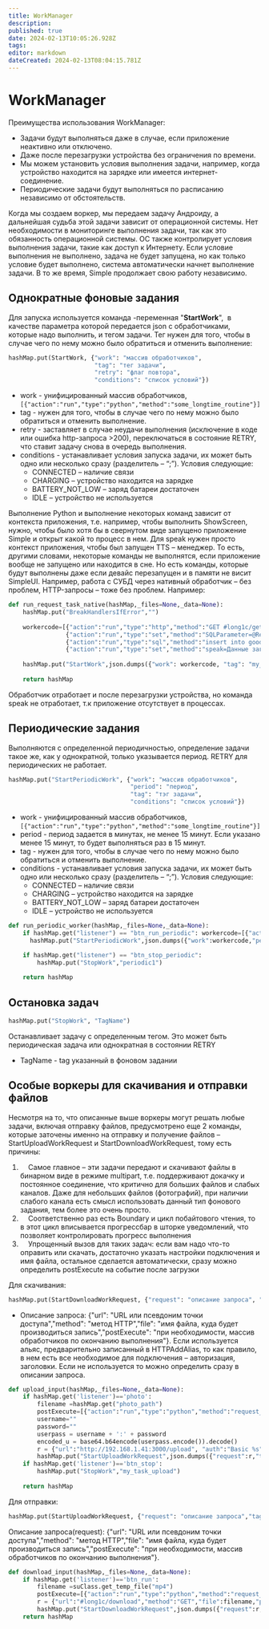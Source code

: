 ```yaml
---
title: WorkManager
description: 
published: true
date: 2024-02-13T10:05:26.928Z
tags: 
editor: markdown
dateCreated: 2024-02-13T08:04:15.781Z
---
```


# WorkManager
Преимущества использования WorkManager:
- Задачи будут выполняться даже в случае, если приложение неактивно или отключено.
- Даже после перезагрузки устройства без ограничения по времени. 
- Мы можем установить условия выполнения задачи, например, когда устройство находится на зарядке или имеется интернет-соединение.
-  Периодические задачи будут выполняться по расписанию независимо от обстоятельств.

Когда мы создаем воркер, мы передаем задачу Андроиду, а дальнейшая судьба этой задачи зависит от операционной системы. Нет необходимости в мониторинге выполнения задачи, так как это обязанность операционной системы. ОС также контролирует условия выполнения задачи, такие как доступ к Интернету. Если условие выполнения не выполнено, задача не будет запущена, но как только условие будет выполнено, система автоматически начнет выполнение задачи. В то же время, Simple продолжает свою работу независимо.

## Однократные фоновые задания
Для запуска используется команда -переменная "**StartWork**",  в качестве параметра которой передается json с обработчиками, которые надо выполнить, и тегом задачи. Тег нужен для того, чтобы в случае чего по нему можно было обратиться и отменить выполнение:

```Python
hashMap.put(StartWork, {"work": "массив обработчиков",
						"tag": "тег задачи",
						"retry": "флаг повтора",
						"conditions": "список условий"})
```
- work - унифицированный массив обработчиков, `[{"action":"run","type":"python","method":"some_longtime_routine"}]`
- tag - нужен для того, чтобы в случае чего по нему можно было обратиться и отменить выполнение.
- retry - заставляет в случае неудачи выполнения (исключение в коде или ошибка http-запроса >200), переключаться в состояние RETRY, что ставит задачу снова в очередь выполнения. 
- conditions - устанавливает условия запуска задачи, их может быть одно или несколько сразу (разделитель – “;”). Условия следующие:
    - CONNECTED – наличие связи
    - CHARGING – устройство находится на зарядке
    - BATTERY_NOT_LOW – заряд батареи достаточен
    - IDLE – устройство не используется


Выполнение Python и выполнение некоторых команд зависит от контекста приложения, т.е. например, чтобы выполнить ShowScreen, нужно, чтобы было хотя бы в свернутом виде запущено приложение Simple и открыт какой то процесс в нем. Для speak нужен просто контекст приложения, чтобы был запущен TTS – менеджер. То есть, другими словами, некоторые команды не выполнятся, если приложение вообще не запущено или находится в сне. Но есть команды, которые будут выполнены даже если девайс перезапущен и в памяти не висит SimpleUI. Например, работа с СУБД через нативный обработчик – без проблем, HTTP-запросы – тоже без проблем. Например:
```Python
def run_request_task_native(hashMap,_files=None,_data=None):  
    hashMap.put("BreakHandlersIfError","")  
    
    workercode=[{"action":"run","type":"http","method":"GET #long1c/get_goods"},
			    {"action":"run","type":"set","method":"SQLParameter=@ResultMessage"},
			    {"action":"run","type":"sql","method":"insert into goods(art,barcode,nom) values(?,?,?)"},
			    {"action":"run","type":"set","method":"speak=Данные загружены"}]		    
          
    hashMap.put("StartWork",json.dumps({"work": workercode, "tag": "my_single_task", "retry": True, "conditions":"BATTERY_NOT_LOW;CHARGING;CONNECTED"}, ensure_ascii=False))  
		      
    return hashMap
```
Обработчик отработает и после перезагрузки устройства, но команда speak не отработает, т.к приложение отсутствует в процессах.

## Периодические задания
Выполняются с определенной периодичностью, определение задачи такое же, как у однократной, только указывается период. RETRY для периодических не работает. 
```Python
hashMap.put("StartPeriodicWork", {"work": "массив обработчиков",
                                  "period": "период",
                                  "tag": "тэг задачи",
                                  "conditions": "список условий"})  
```

- work - унифицированный массив обработчиков, `[{"action":"run","type":"python","method":"some_longtime_routine"}]`
- period - период задается в минутах, не менее 15 минут. Если указано менее 15 минут, то будет выполняться раз в 15 минут.
- tag - нужен для того, чтобы в случае чего по нему можно было обратиться и отменить выполнение.
- conditions - устанавливает условия запуска задачи, их может быть одно или несколько сразу (разделитель – “;”). Условия следующие:
    - CONNECTED – наличие связи
    - CHARGING – устройство находится на зарядке
    - BATTERY_NOT_LOW – заряд батареи достаточен
    - IDLE – устройство не используется
    
```Python
def run_periodic_worker(hashMap,_files=None,_data=None):
    if hashMap.get("listener") == "btn_run_periodic": workercode=[{"action":"run","type":"set","method":"beep"}]         
	  hashMap.put("StartPeriodicWork",json.dumps({"work":workercode,"period":15,"tag":"periodic1","conditions":"CONNECTED"},ensure_ascii=False))

    if hashMap.get("listener") == "btn_stop_periodic":
    	hashMap.put("StopWork","periodic1")
    
    return hashMap  
```

## Остановка задач
```Python
hashMap.put("StopWork", "TagName")
```
Останавливает задачу с определенным тегом. Это может быть периодическая задача или однократная в состоянии RETRY
- TagName - tag указанный в фоновом задании

## Особые воркеры для скачивания и отправки файлов
Несмотря на то, что описанные выше воркеры могут решать любые задачи, включая отправку файлов, предусмотрено еще 2 команды, которые заточены именно на отправку и получение файлов – StartUploadWorkRequest и StartDownloadWorkRequest, тому есть причины:

1.     Самое главное – эти задачи передают и скачивают файлы в бинарном виде в режиме multipart, т.е. поддерживают докачку и постоянное соединение, что критично для больших файлов и слабых каналов. Даже для небольших файлов (фотографий), при наличии слабого канала есть смысл использовать данный тип фонового задания, тем более это очень просто. 
2.     Соответственно раз есть Boundary и цикл побайтового чтения, то в этот цикл вписывается прогрессбар в шторке уведомлений, что позволяет контролировать прогресс выполнения
3.     Упрощенный вызов для таких задач: если вам надо что-то оправить или скачать, достаточно указать настройки подключения и имя файла, остальное сделается автоматически, сразу можно определить postExecute на событие после загрузки

Для скачивания:
```Python
hashMap.put(StartDownloadWorkRequest, {"request": "описание запроса", "tag": "тег задачи", "title": "необязательный, заголовок в шторке уведомлений","body": "необязательный, текст в уведомлении"})
```
- Описание запроса: {"url": "URL или псевдоним точки доступа","method": "метод HTTP","file": "имя файла, куда будет производиться запись","postExecute": "при необходимости, массив обработчиков по окончанию выполнения"}. Если используется альяс, предварительно записанный в HTTPAddAlias, то как правило, в нем есть все необходимое для подключения – авторизация, заголовки. Если не используется то можно определить сразу в описании запроса.

```Python
def upload_input(hashMap,_files=None,_data=None):
    if hashMap.get('listener')=='photo':
        filename =hashMap.get("photo_path") 
        postExecute=[{"action":"run","type":"python","method":"request_upload_callback"}]
        username=""
        password=""
        userpass = username + ':' + password
        encoded_u = base64.b64encode(userpass.encode()).decode()
        r = {"url":"http://192.168.1.41:3000/upload", "auth":"Basic %s" % encoded_u,"method":"POST", "headers":{"Accept":"*/*"},"file":filename,"postExecute":postExecute}
        hashMap.put("StartUploadWorkRequest",json.dumps({"request":r,"tag":"my_task_upload"},ensure_ascii=False))
    if hashMap.get('listener')=='btn_stop':    
        hashMap.put("StopWork","my_task_upload")
    
    return hashMap  
```

Для отправки:
```Python
hashMap.put(StartUploadWorkRequest, {"request": "описание запроса","tag": "тег задачи","title": "необязательный, заголовок в шторке уведомлений","body": "необязательный, текст в уведомлении"})
``` 
Описание запроса(request): {"url": "URL или псевдоним точки доступа","method": "метод HTTP","file": "имя файла, куда будет производиться запись","postExecute": "при необходимости, массив обработчиков по окончанию выполнения"}.
```Python
def download_input(hashMap,_files=None,_data=None):
    if hashMap.get('listener')=='btn_run':
        filename =suClass.get_temp_file("mp4") 
        postExecute=[{"action":"run","type":"python","method":"request_download_callback"}]
        r = {"url":"#long1c/download","method":"GET","file":filename,"postExecute":postExecute}
        hashMap.put("StartDownloadWorkRequest",json.dumps({"request":r,"tag":"my_task_download","title":"Загрузка","body":"видео.mp4"},ensure_ascii=False))
    return hashMap  
```
